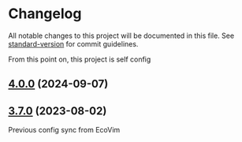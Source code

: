 # Changelog

All notable changes to this project will be documented in this file. See [standard-version](https://github.com/conventional-changelog/standard-version) for commit guidelines.

From this point on, this project is self config
## [4.0.0](https://github.com/ecosse3/nvim/tree/v4.0.0) (2024-09-07)
## [3.7.0](https://github.com/ecosse3/nvim/compare/v3.6.0...v3.7.0) (2023-08-02)
Previous config sync from EcoVim
